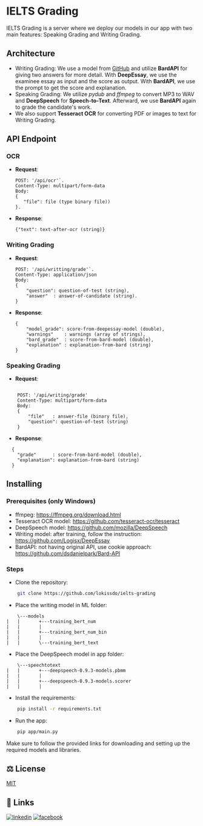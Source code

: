 # IELTS Grading

IELTS Grading is a server where we deploy our models in our app with two main features: Speaking Grading and Writing Grading.

## Architecture

- Writing Grading: We use a model from [GitHub](https://github.com/Logisx/DeepEssay) and utilize __BardAPI__ for giving two answers for more detail. With __DeepEssay__, we use the examinee essay as input and the score as output. With __BardAPI__, we use the prompt to get the score and explanation.
- Speaking Grading: We utilize _pydub_ and _ffmpeg_ to convert MP3 to WAV and __DeepSpeech__ for __Speech-to-Text__. Afterward, we use __BardAPI__ again to grade the candidate's work.
- We also support __Tesseract OCR__ for converting PDF or images to text for Writing Grading.

## API Endpoint

### OCR

- __Request__: 
    ```
    POST: '/api/ocr'`.  
    Content-Type: multipart/form-data
    Body:
   {
       "file": file (type binary file))
    }. 
    ```
- __Response__: 
    ```
    {"text": text-after-ocr (string)}
    ```

### Writing Grading

- __Request__: 
    ```
    POST: '/api/writting/grade'`. 
    Content-Type: application/json
    Body:
    {
        "question": question-of-test (string),
        "answer"  : answer-of-candidate (string).
    }
    ```

- __Response__: 
    ```
    {
        "model_grade": score-from-deepessay-model (double),
        "warnings"    : warnings (array of strings), 
        "bard_grade"  : score-from-bard-model (double), 
        "explanation" : explanation-from-bard (string)
    }
    ```
### Speaking Grading

- __Request__: 
```

    POST: '/api/writing/grade' 
    Content-Type: multipart/form-data
    Body: 
    {
        "file"   : answer-file (binary file), 
        "question": question-of-test (string)
    } 
 ```
- __Response__: 
```
  {
    "grade"      : score-from-bard-model (double), 
    "explanation": explanation-from-bard (string)
  }
```
##  Installing 

### Prerequisites (only Windows)

- ffmpeg: https://ffmpeg.org/download.html
- Tesseract OCR model: https://github.com/tesseract-ocr/tesseract
- DeepSpeech model: https://github.com/mozilla/DeepSpeech
- Writing model: after training, follow the instruction: https://github.com/Logisx/DeepEssay
- BardAPI: not having original API, use cookie approach: https://github.com/dsdanielpark/Bard-API

### Steps

- Clone the repository: 

```bash
    git clone https://github.com/lokissdo/ielts-grading
```

- Place the writing model in ML folder:

```
	\---models
|   |       +---training_bert_num
|   |       |
|   |       +---training_bert_num_bin
|   |       |
|   |       \---training_bert_text

```

- Place the DeepSpeech model in app folder:
```
	\---speechtotext
|   |       +---deepspeech-0.9.3-models.pbmm
|   |       |
|   |       +---deepspeech-0.9.3-models.scorer
|   |       |
```

- Install the requirements:

```bash
    pip install -r requirements.txt
```
- Run the app: 

```bash
    pip app/main.py
```



Make sure to follow the provided links for downloading and setting up the required models and libraries.


## ⚖️ License

[MIT](https://github.com/Logisx/DeepEssay/blob/main/LICENSE)


## 🔗 Links
[![linkedin](https://img.shields.io/badge/linkedin-0A66C2?style=for-the-badge&logo=linkedin&logoColor=white)](https://www.linkedin.com/in/do-khai-hung-3b5a18231/)
[![facebook](http://i.imgur.com/P3YfQoD.png)](https://www.facebook.com/hung.khai.982292/)



